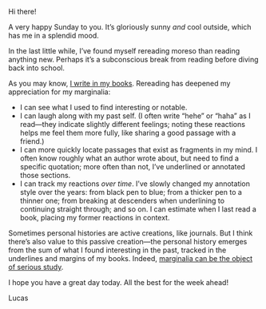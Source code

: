 Hi there!

A very happy Sunday to you. It’s gloriously sunny _and_ cool outside, which has me in a splendid mood.

In the last little while, I’ve found myself rereading moreso than reading anything new. Perhaps it’s a subconscious break from reading before diving back into school.

As you may know, [I write in my books](https://lucascherkewski.com/study/reading-with-a-pen/). Rereading has deepened my appreciation for my marginalia:

* I can see what I used to find interesting or notable.
* I can laugh along with my past self. (I often write “hehe” or “haha” as I read—they indicate slightly different feelings; noting these reactions helps me feel them more fully, like sharing a good passage with a friend.)
* I can more quickly locate passages that exist as fragments in my mind. I often know roughly what an author wrote about, but need to find a specific quotation; more often than not, I’ve underlined or annotated those sections.
* I can track my reactions *over time*. I’ve slowly changed my annotation style over the years: from black pen to blue; from a thicker pen to a thinner one; from breaking at descenders when underlining to continuing straight through; and so on. I can estimate when I last read a book, placing my former reactions in context.

Sometimes personal histories are active creations, like journals. But I think there’s also value to this passive creation—the personal history emerges from the sum of what I found interesting in the past, tracked in the underlines and margins of my books. Indeed, [marginalia can be the object of serious study](https://www.newyorker.com/books/page-turner/the-marginal-obsession-with-marginalia).

I hope you have a great day today. All the best for the week ahead!

Lucas